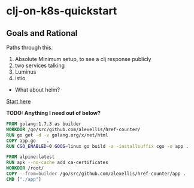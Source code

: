 # clj-on-k8s-quickstart

## Goals and Rational

Paths through this.

1. Absolute Minimum setup, to see a clj response publicly
2. two services talking
3. Luminus
4. istio

* What about helm?

[Start here](minimum-docs/01-prerequisites.md)



**TODO: Anything I need out of below?** 

``` dockerfile
FROM golang:1.7.3 as builder
WORKDIR /go/src/github.com/alexellis/href-counter/
RUN go get -d -v golang.org/x/net/html  
COPY app.go    .
RUN CGO_ENABLED=0 GOOS=linux go build -a -installsuffix cgo -o app .

FROM alpine:latest  
RUN apk --no-cache add ca-certificates
WORKDIR /root/
COPY --from=builder /go/src/github.com/alexellis/href-counter/app .
CMD ["./app"]  
```


